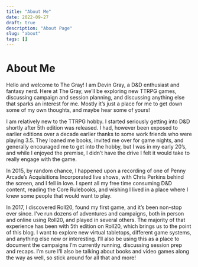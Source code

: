 ```yaml
---
title: "About Me"
date: 2022-09-27
draft: true
description: "About Page"
slug: "about"
tags: []
---
```


# About Me
Hello and welcome to The Gray! I am Devin Gray, a D&D enthusiast and fantasy nerd. Here at The Gray, we’ll be exploring new TTRPG games, discussing campaign and session planning, and discussing anything else that sparks an interest for me. Mostly it’s just a place for me to get down some of my own thoughts, and maybe hear some of yours!

I am relatively new to the TTRPG hobby. I started seriously getting into D&D shortly after 5th edition was released. I had, however been exposed to earlier editions over a decade earlier thanks to some work friends who were playing 3.5. They loaned me books, invited me over for game nights, and generally encouraged me to get into the hobby, but I was in my early 20’s, and while I enjoyed the premise, I didn’t have the drive I felt it would take to really engage with the game.

In 2015, by random chance, I happened upon a recording of one of Penny Arcade’s Acquisitions Incorporated live shows, with Chris Perkins behind the screen, and I fell in love. I spent all my free time consuming D&D content, reading the Core Rulebooks, and wishing I lived in a place where I knew some people that would want to play.

In 2017, I discovered Roll20, found my first game, and it’s been non-stop ever since. I’ve run dozens of adventures and campaigns, both in person and online using Roll20, and played in several others. The majority of that experience has been with 5th edition on Roll20, which brings us to the point of this blog. I want to explore new virtual tabletops, different game systems, and anything else new or interesting. I’ll also be using this as a place to document the campaigns I’m currently running, discussing session prep and recaps. I’m sure I’ll also be talking about books and video games along the way as well, so stick around for all that and more!